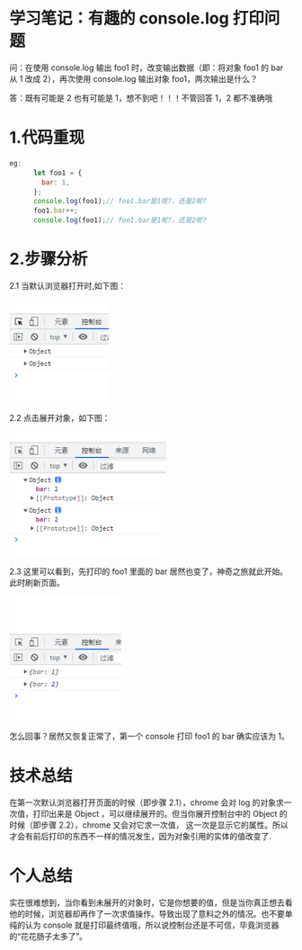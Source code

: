 # 学习笔记：有趣的 console.log 打印问题

问：在使用 console.log 输出 foo1 时，改变输出数据（即：将对象 foo1 的 bar 从 1 改成 2），再次使用 console.log 输出对象 foo1，两次输出是什么？

答：既有可能是 2 也有可能是 1，想不到吧！！！不管回答 1，2 都不准确哦

# 1.代码重现

```js
eg:
      let foo1 = {
        bar: 1,
      };
      console.log(foo1);// foo1.bar是1呢?，还是2呢?
      foo1.bar++;
      console.log(foo1);// foo1.bar是1呢?，还是2呢?
```

# 2.步骤分析

2.1 当默认浏览器打开时,如下图：

![image](https://github.com/yinhongGITHUB/console.log-/blob/main/imgs/first.png)

2.2 点击展开对象，如下图：

![image](https://github.com/yinhongGITHUB/console.log-/blob/main/imgs/second.png)

2.3 这里可以看到，先打印的 foo1 里面的 bar 居然也变了，神奇之旅就此开始。此时刷新页面。

![image](https://github.com/yinhongGITHUB/console.log-/blob/main/imgs/thirdly.png)

怎么回事？居然又恢复正常了，第一个 console 打印 foo1 的 bar 确实应该为 1。

# 技术总结

在第一次默认浏览器打开页面的时候（即步骤 2.1），chrome 会对 log 的对象求一次值，打印出来是 Object ，可以继续展开的。但当你展开控制台中的 Object 的时候（即步骤 2.2），chrome 又会对它求一次值，
这一次是显示它的属性。所以才会有前后打印的东西不一样的情况发生，因为对象引用的实体的值改变了.

# 个人总结

实在很难想到，当你看到未展开的对象时，它是你想要的值，但是当你真正想去看他的时候，浏览器却再作了一次求值操作。导致出现了意料之外的情况。也不要单纯的认为 console 就是打印最终值哦，所以说控制台还是不可信，毕竟浏览器的“花花肠子太多了”。
